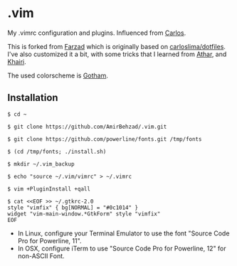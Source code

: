 .vim
========

My .vimrc configuration and plugins.
Influenced from [Carlos](https://github.com/carloslima).

This is forked from [Farzad](https://github.com/farzadghanei/dotfiles) which is originally based on [carloslima/dotfiles](https://github.com/carloslima/dotfiles).
I've also customized it a bit, with some tricks that I learned from [Athar](https://github.com/atharh), and [Khairi](https://github.com/khairihafsham).

The used colorscheme is [Gotham](https://github.com/whatyouhide/vim-gotham).

## Installation
```
$ cd ~

$ git clone https://github.com/AmirBehzad/.vim.git

$ git clone https://github.com/powerline/fonts.git /tmp/fonts

$ (cd /tmp/fonts; ./install.sh)

$ mkdir ~/.vim_backup

$ echo "source ~/.vim/vimrc" > ~/.vimrc

$ vim +PluginInstall +qall

$ cat <<EOF >> ~/.gtkrc-2.0
style "vimfix" { bg[NORMAL] = "#0c1014" }
widget "vim-main-window.*GtkForm" style "vimfix"
EOF

```
* In Linux, configure your Terminal Emulator to use the font "Source Code Pro for Powerline, 11".
* In OSX, configure iTerm to use "Source Code Pro for Powerline, 12" for non-ASCII Font.
